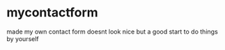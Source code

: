 # mycontactform
made my own contact form doesnt look nice but a good start to do things by yourself
